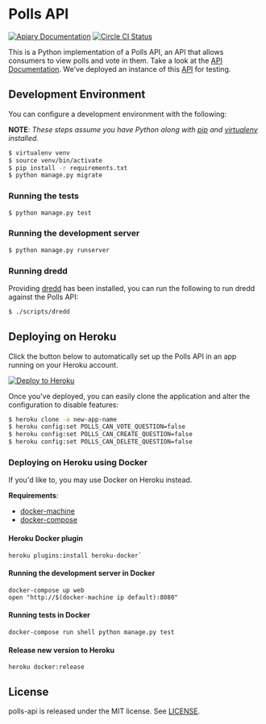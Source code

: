 # Polls API

[![Apiary Documentation](https://img.shields.io/badge/Apiary-Documented-blue.svg)](http://docs.pollsapi.apiary.io/)
[![Circle CI Status](https://img.shields.io/circleci/project/apiaryio/polls-api.svg)](https://circleci.com/gh/apiaryio/polls-api/tree/master)

This is a Python implementation of a Polls API, an API that allows consumers to
view polls and vote in them. Take a look at the
[API Documentation](http://docs.pollsapi.apiary.io/). We've
deployed an instance of this [API](https://polls.apiblueprint.org/) for testing.

## Development Environment

You can configure a development environment with the following:

**NOTE**: *These steps assume you have Python along with [pip](https://pip.pypa.io/en/latest/installing.html) and [virtualenv](https://virtualenv.pypa.io/en/latest/installation.html) installed.*

```bash
$ virtualenv venv
$ source venv/bin/activate
$ pip install -r requirements.txt
$ python manage.py migrate
```

### Running the tests

```bash
$ python manage.py test
```

### Running the development server

```bash
$ python manage.py runserver
```

### Running dredd

Providing [dredd](http://dredd.readthedocs.org/en/latest/) has been
installed, you can run the following to run dredd against the Polls API:

```bash
$ ./scripts/dredd
```

## Deploying on Heroku

Click the button below to automatically set up the Polls API in an app
running on your Heroku account.

[![Deploy to Heroku](https://www.herokucdn.com/deploy/button.png)](https://heroku.com/deploy?template=https://github.com/apiaryio/polls-api)

Once you've deployed, you can easily clone the application and alter the
configuration to disable features:

```bash
$ heroku clone -a new-app-name
$ heroku config:set POLLS_CAN_VOTE_QUESTION=false
$ heroku config:set POLLS_CAN_CREATE_QUESTION=false
$ heroku config:set POLLS_CAN_DELETE_QUESTION=false
```

### Deploying on Heroku using Docker

If you'd like to, you may use Docker on Heroku instead.

**Requirements**:

- [docker-machine](https://docs.docker.com/machine/)
- [docker-compose](https://docs.docker.com/compose/)

#### Heroku Docker plugin

```
heroku plugins:install heroku-docker`
```

#### Running the development server in Docker

```
docker-compose up web
open "http://$(docker-machine ip default):8080"
```

#### Running tests in Docker

```
docker-compose run shell python manage.py test
```

#### Release new version to Heroku

```
heroku docker:release
```

## License

polls-api is released under the MIT license. See [LICENSE](LICENSE).

